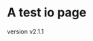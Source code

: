 <head>
<link rel="icon" type="image/png" href="data:image/gif;base64,R0lGODlhAQABAIAAAAAAAP///yH5BAEAAAAALAAAAAABAAEAAAIBRAA7">
</head>

<h1>A test io page</h1>
<p>version v2.1.1</p>
<script>
 console.log("test");
 </script>
